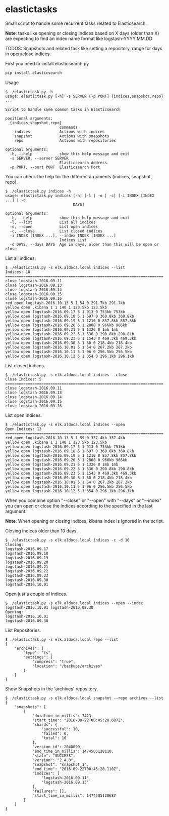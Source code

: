 elastictasks
============

Small script to handle some recurrent tasks related to Elasticsearch.

**Note**: tasks like opening or closing indices based on X days (older than X) are expecting to find an index name format like logstash-YYYY.MM.DD

TODOS: Snapshots and related task like setting a repository, range for days in open/close indices.

First you need to install elasticsearch.py

```bash
pip install elasticsearch
```

Usage
```
$ ./elastictask.py -h
usage: elastictask.py [-h] -s SERVER [-p PORT] {indices,snapshot,repo} ...

Script to handle some common tasks in Elasticsearch

positional arguments:
  {indices,snapshot,repo}
                        commands
    indices             Actions with indices
    snapshot            Actions with snapshots
    repo                Actions with repositories

optional arguments:
  -h, --help            show this help message and exit
  -s SERVER, --server SERVER
                        Elasticsearch Address
  -p PORT, --port PORT  Elasticsearch Port
```

You can check the help for the different arguments (indices, snapshot, repo).

```
$ ./elastictask.py indices -h
usage: elastictask.py indices [-h] [-l | -o | -c] [-i INDEX [INDEX ...] | -d
                              DAYS]

optional arguments:
  -h, --help            show this help message and exit
  -l, --list            List all indices
  -o, --open            List open indices
  -c, --close           List closed indices
  -i INDEX [INDEX ...], --index INDEX [INDEX ...]
                        Indices List
  -d DAYS, --days DAYS  Age in days, older than this will be open or close
```

List all indices.

```
$ ./elastictask.py -s elk.aldoca.local indices --list
Indices: 18
======================================================================
close logstash-2016.09.11
close logstash-2016.09.13
close logstash-2016.09.14
close logstash-2016.09.15
close logstash-2016.09.16
red open logstash-2016.10.13 5 1 54 0 291.7kb 291.7kb
yellow open .kibana 1 1 140 1 123.5kb 123.5kb
yellow open logstash-2016.09.17 5 1 913 0 753kb 753kb
yellow open logstash-2016.09.18 5 1 697 0 360.8kb 360.8kb
yellow open logstash-2016.09.19 5 1 1210 0 857.8kb 857.8kb
yellow open logstash-2016.09.20 5 1 2808 0 966kb 966kb
yellow open logstash-2016.09.21 5 1 1326 0 1mb 1mb
yellow open logstash-2016.09.22 5 1 536 0 290.8kb 290.8kb
yellow open logstash-2016.09.23 5 1 1543 0 469.3kb 469.3kb
yellow open logstash-2016.09.30 5 1 60 0 218.4kb 218.4kb
yellow open logstash-2016.10.01 5 1 54 0 267.2kb 267.2kb
yellow open logstash-2016.10.11 5 1 96 0 256.5kb 256.5kb
yellow open logstash-2016.10.12 5 1 354 0 296.1kb 296.1kb
```

List closed indices.

```
$ ./elastictask.py -s elk.aldoca.local indices --close
Close Indices: 5
======================================================================
close logstash-2016.09.11
close logstash-2016.09.13
close logstash-2016.09.14
close logstash-2016.09.15
close logstash-2016.09.16
```

List open indices.

```
$ ./elastictask.py -s elk.aldoca.local indices --open
Open Indices: 13
======================================================================
red open logstash-2016.10.13 5 1 59 0 357.4kb 357.4kb
yellow open .kibana 1 1 140 1 123.5kb 123.5kb
yellow open logstash-2016.09.17 5 1 913 0 753kb 753kb
yellow open logstash-2016.09.18 5 1 697 0 360.8kb 360.8kb
yellow open logstash-2016.09.19 5 1 1210 0 857.8kb 857.8kb
yellow open logstash-2016.09.20 5 1 2808 0 966kb 966kb
yellow open logstash-2016.09.21 5 1 1326 0 1mb 1mb
yellow open logstash-2016.09.22 5 1 536 0 290.8kb 290.8kb
yellow open logstash-2016.09.23 5 1 1543 0 469.3kb 469.3kb
yellow open logstash-2016.09.30 5 1 60 0 218.4kb 218.4kb
yellow open logstash-2016.10.01 5 1 54 0 267.2kb 267.2kb
yellow open logstash-2016.10.11 5 1 96 0 256.5kb 256.5kb
yellow open logstash-2016.10.12 5 1 354 0 296.1kb 296.1kb
```

When you combine option "--close" or "--open" with "--days" or "--index" you can open or close the indices according to the specified in the last argument.

**Note**: When opening or closing indices, kibana index is ignored in the script.

Closing indices older than 10 days.

```
$ ./elastictask.py -s elk.aldoca.local indices -c -d 10
Closing:
logstash-2016.09.17
logstash-2016.09.18
logstash-2016.09.19
logstash-2016.09.20
logstash-2016.09.21
logstash-2016.09.22
logstash-2016.09.23
logstash-2016.09.30
logstash-2016.10.01
```

Open just a couple of indices.

```
$ ./elastictask.py -s elk.aldoca.local indices --open --index logstash-2016.10.01 logstash-2016.09.30
Opening:
logstash-2016.10.01
logstash-2016.09.30
```

List Repositories.

```
$ ./elastictask.py -s elk.aldoca.local repo --list
{
    "archives": {
        "type": "fs",
        "settings": {
            "compress": "true",
            "location": "/backups/archives"
        }
    }
}
```

Show Snapshots in the 'archives' repository.

```
$ ./elastictask.py -s elk.aldoca.local snapshot --repo archives --list
{
    "snapshots": [
        {
            "duration_in_millis": 7423,
            "start_time": "2016-09-22T00:45:20.687Z",
            "shards": {
                "successful": 10,
                "failed": 0,
                "total": 10
            },
            "version_id": 2040099,
            "end_time_in_millis": 1474505128110,
            "state": "SUCCESS",
            "version": "2.4.0",
            "snapshot": "snapshot_1",
            "end_time": "2016-09-22T00:45:28.110Z",
            "indices": [
                "logstash-2016.09.11",
                "logstash-2016.09.13"
            ],
            "failures": [],
            "start_time_in_millis": 1474505120687
        }
    ]
}
```
